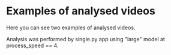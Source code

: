 # Examples of analysed videos

Here you can see two examples of analysed videos. 

Analysis was performed by single.py app using "large" model at process_speed == 4.